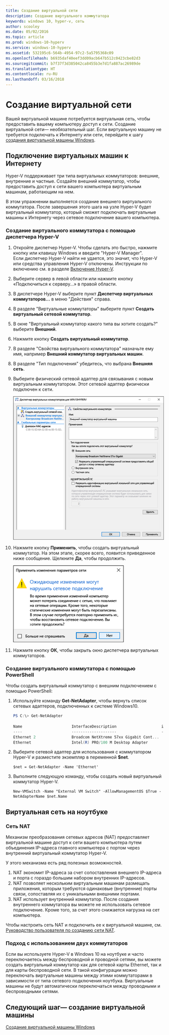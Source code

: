 ```yaml
---
title: Создание виртуальной сети
description: Создание виртуального коммутатора
keywords: windows 10, hyper-v, сеть
author: scooley
ms.date: 05/02/2016
ms.topic: article
ms.prod: windows-10-hyperv
ms.service: windows-10-hyperv
ms.assetid: 532195c6-564b-4954-97c2-5a5795368c09
ms.openlocfilehash: b6935daf40eef3dd09acb647b512c0423cbe82d3
ms.sourcegitcommit: b7f37f3d385042ca8455b3e7d1fa887ac26989de
ms.translationtype: HT
ms.contentlocale: ru-RU
ms.lasthandoff: 03/16/2018
---
```

# <a name="create-a-virtual-network"></a>Создание виртуальной сети

Вашей виртуальной машине потребуется виртуальная сеть, чтобы предоставить вашему компьютеру доступ к сети.  Создание виртуальной сети— необязательный шаг. Если виртуальную машину не требуется подключать к Интернету или сети, перейдите к шагу [создания виртуальной машины Windows](create-virtual-machine.md).


## <a name="connect-virtual-machines-to-the-internet"></a>Подключение виртуальных машин к Интернету

Hyper-V поддерживает три типа виртуальных коммутаторов: внешние, внутренние и частные. Создайте внешний коммутатор, чтобы предоставить доступ к сети вашего компьютера виртуальным машинам, работающим на нем.

В этом упражнении выполняется создание внешнего виртуального коммутатора. После завершения этого шага на узле Hyper-V будет виртуальный коммутатор, который сможет подключать виртуальные машины к Интернету через сетевое подключение вашего компьютера. 

### <a name="create-a-virtual-switch-with-hyper-v-manager"></a>Создание виртуального коммутатора с помощью диспетчера Hyper-V

1. Откройте диспетчер Hyper-V.  Чтобы сделать это быстро, нажмите кнопку или клавишу Windows и введите "Hyper-V Manager".  
Если диспетчер Hyper-V найти не удается, это значит, что Hyper-V или средства управления Hyper-V отключены.  Инструкции по включению см. в разделе [Включение Hyper-V](enable-hyper-v.md).

2. Выберите сервер в левой области или нажмите кнопку «Подключиться к серверу...» в правой области.

3. В диспетчере Hyper-V выберите пункт **Диспетчер виртуальных коммутаторов...** в меню "Действия" справа. 

4. В разделе "Виртуальные коммутаторы" выберите пункт **Создать виртуальный сетевой коммутатор**.

5. В окне "Виртуальный коммутатор какого типа вы хотите создать?" выберите **Внешний**.

6. Нажмите кнопку **Создать виртуальный коммутатор**.

7. В разделе "Свойства виртуального коммутатора" назначьте ему имя, например **Внешний коммутатор виртуальных машин**.

8. В разделе "Тип подключения" убедитесь, что выбрана **Внешняя сеть**.

9. Выберите физический сетевой адаптер для связывания с новым виртуальным коммутатором. Этот сетевой адаптер физически подключен к сети.  

    ![](media/newSwitch_upd.png)

10. Нажмите кнопку **Применить**, чтобы создать виртуальный коммутатор. На этом этапе, скорее всего, появится приведенное ниже сообщение. Щелкните **Да**, чтобы продолжить.

    ![](media/pen_changes_upd.png)  

11. Нажмите кнопку **ОК**, чтобы закрыть окно диспетчера виртуальных коммутаторов.


### <a name="create-a-virtual-switch-with-powershell"></a>Создание виртуального коммутатора с помощью PowerShell

Чтобы создать виртуальный коммутатор с внешним подключением с помощью PowerShell: 

1. Используйте команду **Get-NetAdapter**, чтобы вернуть список сетевых адаптеров, подключенных к системе Windows10.

    ```powershell
    PS C:\> Get-NetAdapter

    Name                      InterfaceDescription                    ifIndex Status       MacAddress             LinkSpeed
    ----                      --------------------                    ------- ------       ----------             ---------
    Ethernet 2                Broadcom NetXtreme 57xx Gigabit Cont...       5 Up           BC-30-5B-A8-C1-7F         1 Gbps
    Ethernet                  Intel(R) PRO/100 M Desktop Adapter            3 Up           00-0E-0C-A8-DC-31        10 Mbps  
    ```

2. Выберите сетевой адаптер для использования с коммутатором Hyper-V и разместите экземпляр в переменной **$net**.

    ```
    $net = Get-NetAdapter -Name 'Ethernet'
    ```

3. Выполните следующую команду, чтобы создать новый виртуальный коммутатор Hyper-V.

    ```
    New-VMSwitch -Name "External VM Switch" -AllowManagementOS $True -NetAdapterName $net.Name
    ```

## <a name="virtual-networking-on-a-laptop"></a>Виртуальная сеть на ноутбуке

### <a name="nat-networking"></a>Сеть NAT
Механизм преобразования сетевых адресов (NAT) предоставляет виртуальной машине доступ к сети вашего компьютера путем объединения IP-адреса главного компьютера с портом через внутренний виртуальный коммутатор Hyper-V.

У этого механизма есть ряд полезных возможностей.
1. NAT экономит IP-адреса за счет сопоставления внешнего IP-адреса и порта с гораздо большим набором внутренних IP-адресов. 
2. NAT позволяет нескольким виртуальным машинам размещать приложения, которым требуются одинаковые (внутренние) порты связи, сопоставляя их с уникальными внешними портами.
3. NAT использует внутренний коммутатор. После создания внутреннего коммутатора вы можете не использовать сетевое подключение. Кроме того, за счет этого снижается нагрузка на сет компьютера.

Чтобы настроить сеть NAT и подключить ее к виртуальной машине, см. [Руководство пользователя по созданию сети NAT](../user-guide/setup-nat-network.md).

### <a name="the-two-switch-approach"></a>Подход с использованием двух коммутаторов
Если вы используете Hyper-V в Windows 10 на ноутбуке и часто переключаетесь между беспроводной и проводной сетями, вы можете создать виртуальный коммутатор как для сетевой карты Ethernet, так и для карты беспроводной сети. В такой конфигурации можно переключать виртуальные машины между этими коммутаторами в зависимости от типа сетевого подключения ноутбука. Виртуальные машины не будут автоматически переключаться между проводными и беспроводными сетями.


## <a name="next-step---create-a-virtual-machine"></a>Следующий шаг— создание виртуальной машины
[Создание виртуальной машины Windows](create-virtual-machine.md)
